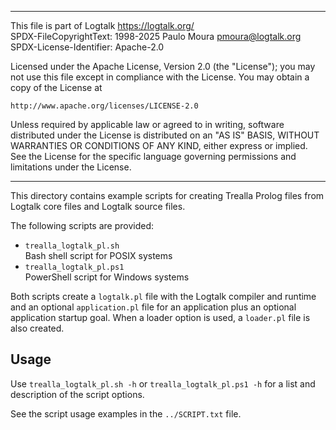 ________________________________________________________________________

This file is part of Logtalk <https://logtalk.org/>  
SPDX-FileCopyrightText: 1998-2025 Paulo Moura <pmoura@logtalk.org>  
SPDX-License-Identifier: Apache-2.0

Licensed under the Apache License, Version 2.0 (the "License");
you may not use this file except in compliance with the License.
You may obtain a copy of the License at

    http://www.apache.org/licenses/LICENSE-2.0

Unless required by applicable law or agreed to in writing, software
distributed under the License is distributed on an "AS IS" BASIS,
WITHOUT WARRANTIES OR CONDITIONS OF ANY KIND, either express or implied.
See the License for the specific language governing permissions and
limitations under the License.
________________________________________________________________________


This directory contains example scripts for creating Trealla Prolog files
from Logtalk core files and Logtalk source files.

The following scripts are provided:

- `trealla_logtalk_pl.sh`  
	Bash shell script for POSIX systems
- `trealla_logtalk_pl.ps1`  
	PowerShell script for Windows systems

Both scripts create a `logtalk.pl` file with the Logtalk compiler and
runtime and an optional `application.pl` file for an application plus
an optional application startup goal. When a loader option is used, a
`loader.pl` file is also created.

Usage
-----

Use `trealla_logtalk_pl.sh -h` or `trealla_logtalk_pl.ps1 -h` for a list
and description of the script options.

See the script usage examples in the `../SCRIPT.txt` file.
